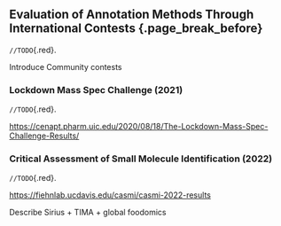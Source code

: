 ## Evaluation of Annotation Methods Through International Contests {.page_break_before}

`//TODO`{.red}.

Introduce Community contests

### Lockdown Mass Spec Challenge (2021)

`//TODO`{.red}.

<https://cenapt.pharm.uic.edu/2020/08/18/The-Lockdown-Mass-Spec-Challenge-Results/>

### Critical Assessment of Small Molecule Identification (2022)

`//TODO`{.red}.

<https://fiehnlab.ucdavis.edu/casmi/casmi-2022-results> 

Describe Sirius + TIMA + global foodomics


<!-- The challenge of annotating small molecules in liquid-chromatography coupled to a high-resolution mass spectrometer (LC-HRMS) is a major bottleneck to unlock insights into biological information in metabolomics.
This is due to the limited availability of fragmentation spectra in spectral libraries compared to the known metabolome space, but also to the lack of robust computational methods to automatically convert the spectra into chemical information.
Progress and limitations in computational annotation methods for annotating LC-HRMS are periodically benchmarked during the Critical Assessment of Small Molecule Identification (CASMI) contests (http://casmi-contest.org/).
Since its introduction ten years ago, this contest has highlighted the emergence of computational methods for each task, including identification of the ion form (adducts, isotopologues, multimers), molecular formula, as well as putative structural annotation.
Back in 2022, the latest CASMI competition put on the spot for the first time the chemical class annotation capability, a task that aims at predicting a partial (but useful) chemical information.
For the CASMI 2022, we designed and tested a novel computational pipeline integrating SIRIUS/GNPS/TIMA-MASST. Preliminary results showed that for 246 challenges, our strategy top-performed by proposing the correct answer at the first rank for 93% ion forms, 94% molecular formula, 26% structure, and 69% chemical class.
Interestingly, it is the first time that computational methods performed better than manual expert annotation at all tasks, even if accurate structure annotation remains highly challenging without orthogonal information.
In this communication, we will discuss the competition and our annotation pipeline in detail. 
  -->
